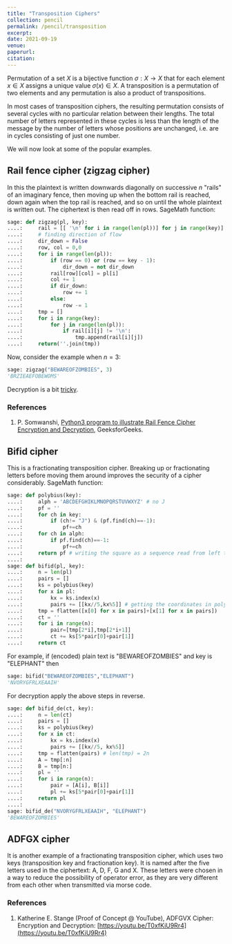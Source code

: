 ```yaml
---
title: "Transposition Ciphers"
collection: pencil
permalink: /pencil/transposition
excerpt:
date: 2021-09-19
venue: 
paperurl: 
citation: 
---
```

 
Permutation of a set $X$ is a bijective function $\sigma : X \to X$ that for each element $x \in X$ assigns a unique value $\sigma(x) \in X$. A transposition is a permutation of two elements and any permutation is also a product of transpositions.

In most cases of transposition ciphers, the resulting permutation consists of several cycles with no particular relation between their lengths. The total number of letters represented in these cycles is less than the length of the message by the number of letters whose positions are unchanged, i.e. are in cycles consisting of just one number.

We will now look at some of the popular examples.

## Rail fence cipher (zigzag cipher)
In this the plaintext is written downwards diagonally on successive $n$ "rails" of an imaginary fence, then moving up when the bottom rail is reached, down again when the top rail is reached, and so on until the whole plaintext is written out. The ciphertext is then read off in rows. SageMath function:

`````python
sage: def zigzag(pl, key):
....:     rail = [[ '\n' for i in range(len(pl))] for j in range(key)] 
....:     # finding direction of flow 
....:     dir_down = False 
....:     row, col = 0,0 
....:     for i in range(len(pl)): 
....:         if (row == 0) or (row == key - 1): 
....:             dir_down = not dir_down 
....:         rail[row][col] = pl[i] 
....:         col += 1 
....:         if dir_down: 
....:             row += 1 
....:         else: 
....:             row -= 1 
....:     tmp = [] 
....:     for i in range(key): 
....:         for j in range(len(pl)): 
....:             if rail[i][j] != '\n': 
....:                 tmp.append(rail[i][j]) 
....:     return(''.join(tmp))
`````

Now, consider the example when $n=3$:

`````python
sage: zigzag("BEWAREOFZOMBIES", 3)                                                                                   
'BRZIEAEFOBEWOMS'
`````

Decryption is a bit [tricky](https://en.wikipedia.org/wiki/Rail_fence_cipher#Decryption).

### References
1. P. Somwanshi, [Python3 program to illustrate Rail Fence Cipher Encryption and Decryption](https://www.geeksforgeeks.org/rail-fence-cipher-encryption-decryption/), GeeksforGeeks.

## Bifid cipher
This is a fractionating transposition cipher. Breaking up or fractionating letters before moving them around improves the security of a cipher considerably. SageMath function:

`````python
sage: def polybius(key): 
....:     alph = 'ABCDEFGHIKLMNOPQRSTUVWXYZ' # no J  
....:     pf = ''  
....:     for ch in key:  
....:         if (ch!= "J") & (pf.find(ch)==-1):  
....:             pf+=ch  
....:     for ch in alph:  
....:         if pf.find(ch)==-1:  
....:             pf+=ch   
....:     return pf # writing the square as a sequence read from left to right
....:
sage: def bifid(pl, key): 
....:     n = len(pl) 
....:     pairs = [] 
....:     ks = polybius(key) 
....:     for x in pl: 
....:         kx = ks.index(x) 
....:         pairs += [[kx//5,kx%5]] # getting the coordinates in polybius square
....:     tmp = flatten([x[0] for x in pairs]+[x[1] for x in pairs]) 
....:     ct = '' 
....:     for i in range(n): 
....:         pair=[tmp[2*i],tmp[2*i+1]] 
....:         ct += ks[5*pair[0]+pair[1]] 
....:     return ct                                                                                                            
`````

For example, if (encoded) plain text is "BEWAREOFZOMBIES" and key is "ELEPHANT" then

`````python
sage: bifid("BEWAREOFZOMBIES","ELEPHANT")                                                                            
'NVORYGFRLXEAAIH'
`````
For decryption apply the above steps in reverse.

`````python
sage: def bifid_de(ct, key): 
....:     n = len(ct) 
....:     pairs = [] 
....:     ks = polybius(key) 
....:     for x in ct: 
....:         kx = ks.index(x) 
....:         pairs += [[kx//5, kx%5]] 
....:     tmp = flatten(pairs) # len(tmp) = 2n
....:     A = tmp[:n] 
....:     B = tmp[n:] 
....:     pl = '' 
....:     for i in range(n): 
....:         pair = [A[i], B[i]] 
....:         pl += ks[5*pair[0]+pair[1]] 
....:     return pl 
....:                                                                                                             
sage: bifid_de("NVORYGFRLXEAAIH", "ELEPHANT")                                                                        
'BEWAREOFZOMBIES'
`````

## ADFGX cipher
It is another example of a fractionating transposition cipher, which uses two keys (transposition key and fractionation key). It is named after the five letters used in the ciphertext: A, D, F, G and X. These letters were chosen in a way to reduce the possibility of operator error, as they are very different from each other when transmitted via morse code.

### References
1. Katherine E. Stange (Proof of Concept @ YouTube), ADFGVX Cipher: Encryption and Decryption: [https://youtu.be/T0xfKiU9Rr4](https://youtu.be/T0xfKiU9Rr4) 
